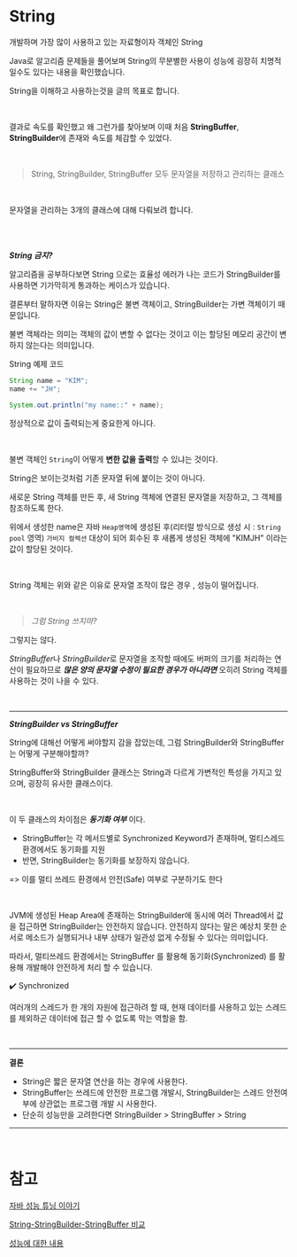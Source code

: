 # String

개발하며 가장 많이 사용하고 있는 자료형이자 객체인 String

Java로 알고리즘 문제들을 풀어보며 String의 무분별한 사용이 성능에 굉장히 치명적일수도 있다는 내용을 확인했습니다.

String을 이해하고 사용하는것을 글의 목표로 합니다.

<br>

결과로 속도를 확인했고 왜 그런가를 찾아보며 이때 처음 **StringBuffer**, **StringBuilder**에 존재와 속도를 체감할 수 있었다.

<br>

 > String, StringBuilder, StringBuffer 모두 문자열을 저장하고 관리하는 클래스

<br>

문자열을 관리하는 3개의 클래스에 대해 다뤄보려 합니다.

<br>

<br>

***String 금지?***

알고리즘을 공부하다보면 String 으로는 효율성 에러가 나는 코드가 StringBuilder를 사용하면 기가막히게 통과하는 케이스가 있습니다. 

결론부터 말하자면 이유는 String은 불변 객체이고, StringBuilder는 가변 객체이기 때문입니다.

불변 객체라는 의미는 객체의 값이 변할 수 없다는 것이고 이는 할당된 메모리 공간이 변하지 않는다는 의미입니다.

String 예제 코드
``` java
String name = "KIM";
name += "JH";

System.out.println("my name::" + name);
```
정상적으로 값이 출력되는게 중요한게 아니다. 

<br>

불변 객체인 `String`이 어떻게 **변한 값을 출력**할 수 있냐는 것이다.

String은 보이는것처럼 기존 문자열 뒤에 붙이는 것이 아니다.

새로운 String 객체를 만든 후, 새 String 객체에 연결된 문자열을 저장하고, 그 객체를 참조하도록 한다.

위에서 생성한 name은 자바 `Heap영역`에 생성된 후(리터럴 방식으로 생성 시 : `String pool` 영역) `가비지 컬렉션` 대상이 되어 회수된 후 새롭게 생성된 객체에 "KIMJH" 이라는 값이 할당된 것이다.

<br>

String 객체는 위와 같은 이유로 문자열 조작이 많은 경우 , 성능이 떨어집니다.

<br>

>*그럼 String 쓰지마?*

그렇지는 않다. 

*StringBuffer*나 *StringBuilder*로 문자열을 조작할 때에도 버퍼의 크기를 처리하는 연산이 필요하므로 ***많은 양의 문자열 수정이 필요한 경우가 아니라면*** 오히려 String 객체를 사용하는 것이 나을 수 있다.

<br>

---

***StringBuilder vs StringBuffer***

String에 대해선 어떻게 써야할지 감을 잡았는데, 그럼 StringBuilder와 StringBuffer는 어떻게 구분해야할까?

StringBuffer와 StringBuilder 클래스는 String과 다르게 가변적인 특성을 가지고 있으며, 굉장히 유사한 클래스이다.

<br>

이 두 클래스의 차이점은 ***동기화 여부*** 이다.
- StringBuffer는 각 메서드별로 Synchronized Keyword가 존재하며, 멀티스레드 환경에서도 동기화를 지원
- 반면, StringBuilder는 동기화를 보장하지 않습니다.

=> 이를 멀티 쓰레드 환경에서 안전(Safe) 여부로 구분하기도 한다

<br>

JVM에 생성된 Heap Area에 존재하는 StringBuilder에 동시에 여러 Thread에서 값을 접근하면 StringBuilder는 안전하지 않습니다. 안전하지 않다는 말은 예상치 못한 순서로 메소드가 실행되거나 내부 상태가 일관성 없게 수정될 수 있다는 의미입니다.

따라서, 멀티쓰레드 환경에서는 StringBuffer 를 활용해 동기화(Synchronized) 를 활용해 개발해야 안전하게 처리 할 수 있습니다.

✔️ Synchronized

여러개의 스레드가 한 개의 자원에 접근하려 할 때, 현재 데이터를 사용하고 있는 스레드를 제외하곤 데이터에 접근 할 수 없도록 막는 역할을 함.


<br>

---

**결론**
- String은 짧은 문자열 연산을 하는 경우에 사용한다.
- StringBuffer는 쓰레드에 안전한 프로그램 개발시, StringBuilder는 스레드 안전여부에 상관없는 프로그램 개발 시 사용한다.
- 단순히 성능만을 고려한다면 StringBuilder > StringBuffer > String



---
<br>

# 참고 
[자바 성능 튜닝 이야기](https://www.aladin.co.kr/shop/wproduct.aspx?ItemId=32526713)

[String-StringBuilder-StringBuffer 비교](https://inpa.tistory.com/entry/JAVA-%E2%98%95-String-StringBuffer-StringBuilder-%EC%B0%A8%EC%9D%B4%EC%A0%90-%EC%84%B1%EB%8A%A5-%EB%B9%84%EA%B5%90)

[성능에 대한 내용](https://12bme.tistory.com/42)










